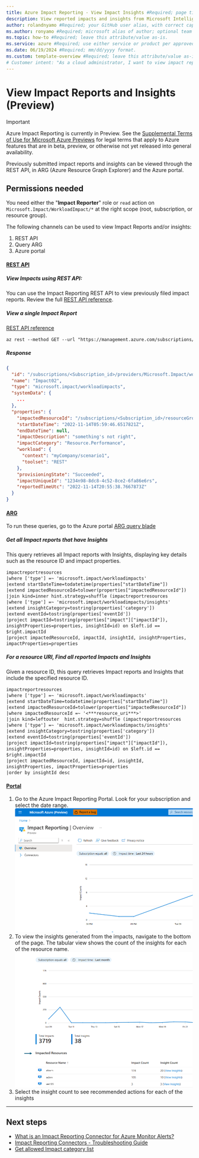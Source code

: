 ```yaml
---
title: Azure Impact Reporting - View Impact Insights #Required; page title is displayed in search results. Include the brand.
description: View reported impacts and insights from Microsoft Intelligence Systems. #Required; article description that is displayed in search results. 
author: rolandnyamo #Required; your GitHub user alias, with correct capitalization.
ms.author: ronyamo #Required; microsoft alias of author; optional team alias.
ms.topic: how-to #Required; leave this attribute/value as-is.
ms.service: azure #Required; use either service or product per approved list. 
ms.date: 06/19/2024 #Required; mm/dd/yyyy format.
ms.custom: template-overview #Required; leave this attribute/value as-is.
# Customer intent: "As a cloud administrator, I want to view impact reports and insights through REST API or the Azure portal, so that I can monitor and address resource performance issues effectively."
---
```


# View Impact Reports and Insights (Preview)
> [!IMPORTANT]
> Azure Impact Reporting is currently in Preview. See the [Supplemental Terms of Use for Microsoft Azure Previews](https://azure.microsoft.com/support/legal/preview-supplemental-terms/) for legal terms that apply to Azure features that are in beta, preview, or otherwise not yet released into general availability.

Previously submitted impact reports and insights can be viewed through the REST API, in ARG (Azure Resource Graph Explorer) and the Azure portal.

## Permissions needed
You need either the "**Impact Reporter**" role or `read` action on `Microsoft.Impact/WorkloadImpact/*` at the right scope (root, subscription, or resource group).

The following channels can be used to view Impact Reports and/or insights: 
1. REST API
2. Query ARG 
3. Azure portal 


#### [REST API](#tab/restapi/)
##### View Impacts using REST API: 
You can use the Impact Reporting REST API to view previously filed impact reports.
Review the full [REST API reference](https://aka.ms/ImpactRP/APIDocs).

##### View a single Impact Report

[REST API reference](https://aka.ms/ImpactRP/APIDocs)

```rest
az rest --method GET --url "https://management.azure.com/subscriptions/<Subscription_id>/providers/Microsoft.Impact/workloadImpacts/<impact_name>?api-version=2022-11-01-preview" 
```

##### Response

```json
{
  "id": "/subscriptions/<Subscription_id>/providers/Microsoft.Impact/workloadImpacts/Impact02",
  "name": "Impact02",
  "type": "microsoft.impact/workloadimpacts",
  "systemData": {
    ...
  },
  "properties": {
    "impactedResourceId": "/subscriptions/<Subscription_id>/resourceGroups/<rg-name>/providers/Microsoft.Compute/virtualMachines/<vm-name>",
    "startDateTime": "2022-11-14T05:59:46.6517821Z",
    "endDateTime": null,
    "impactDescription": "something's not right",
    "impactCategory": "Resource.Performance",
    "workload": {
      "context": "myCompany/scenario1",
      "toolset": "REST"
    },
    "provisioningState": "Succeeded",
    "impactUniqueId": "1234n98-8dc8-4c52-8ce2-6fa86e6rs",
    "reportedTimeUtc": "2022-11-14T20:55:38.7667873Z"
  }
}
```

#### [ARG](#tab/arg/)
To run these queries, go to the Azure portal [ARG query blade](https://portal.azure.com/#view/HubsExtension/ArgQueryBlade)

##### Get all Impact reports that have Insights

This query retrieves all Impact reports with Insights, displaying key details such as the resource ID and impact properties.

```kql
impactreportresources 
|where ['type'] =~ 'microsoft.impact/workloadimpacts'
|extend startDateTime=todatetime(properties["startDateTime"])
|extend impactedResourceId=tolower(properties["impactedResourceId"])
|join kind=inner hint.strategy=shuffle (impactreportresources
|where ['type'] =~ 'microsoft.impact/workloadimpacts/insights'
|extend insightCategory=tostring(properties['category'])
|extend eventId=tostring(properties['eventId'])
|project impactId=tostring(properties["impact"]["impactId"]), insightProperties=properties, insightId=id) on $left.id == $right.impactId
|project impactedResourceId, impactId, insightId, insightProperties, impactProperties=properties
```

##### For a resource URI, Find all reported Impacts and Insights

Given a resource ID, this query retrieves Impact reports and Insights that include the specified resource ID.

```kql
impactreportresources 
|where ['type'] =~ 'microsoft.impact/workloadimpacts'
|extend startDateTime=todatetime(properties["startDateTime"])
|extend impactedResourceId=tolower(properties["impactedResourceId"])
|where impactedResourceId =~ '<***resource_uri***>'
|join kind=leftouter  hint.strategy=shuffle (impactreportresources
|where ['type'] =~ 'microsoft.impact/workloadimpacts/insights'
|extend insightCategory=tostring(properties['category'])
|extend eventId=tostring(properties['eventId'])
|project impactId=tostring(properties["impact"]["impactId"]), insightProperties=properties, insightId=id) on $left.id == $right.impactId
|project impactedResourceId, impactId=id, insightId, insightProperties, impactProperties=properties
|order by insightId desc
```

#### [Portal](#tab/portal/)
1. Go to the Azure Impact Reporting Portal. Look for your subscription and select the date range. 
    ![Screenshot of the Azure Impact Reporting portal dashboard.](images/impact-reporting-portal.png) 
2. To view the insights generated from the impacts, navigate to the bottom of the page. The tabular view shows the count of the insights for each of the resource name. 
    ![Screenshot of Impact insights on the Azure portal.](images/insights.png)
3. Select the insight count to see recommended actions for each of the insights

---

## Next steps
* [What is an Impact Reporting Connector for Azure Monitor Alerts?](azure-monitor-connector.md)
* [Impact Reporting Connectors - Troubleshooting Guide](connectors-troubleshooting-guide.md)
* [Get allowed Impact category list](view-impact-categories.md)